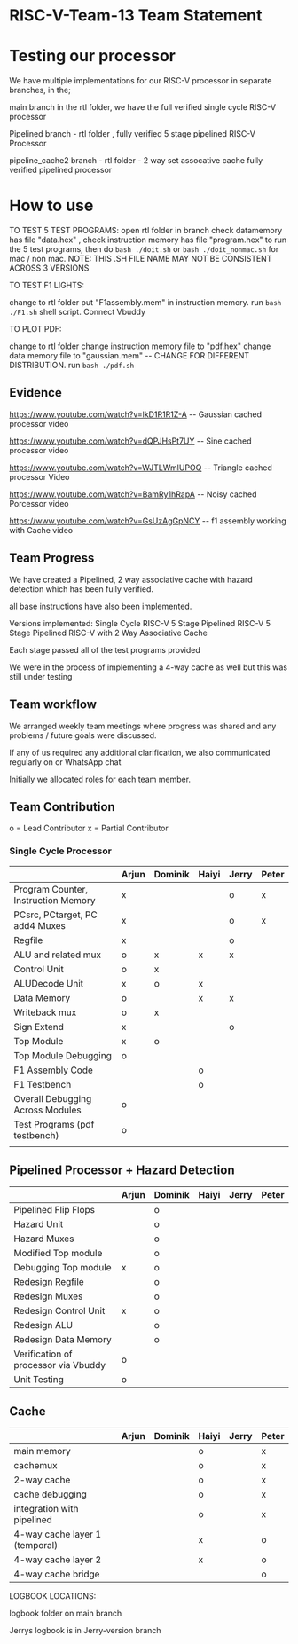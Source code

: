 # RISC-V-Team-13 Team Statement


# Testing our processor

We have multiple implementations for our RISC-V processor in separate branches, in the;

main branch in the rtl folder, we have the full verified single cycle RISC-V processor

Pipelined branch - rtl folder , fully verified 5 stage pipelined RISC-V Processor

pipeline_cache2  branch - rtl folder -  2 way set assocative cache fully verified pipelined processor


# How to use

TO TEST 5 TEST PROGRAMS: open rtl folder in branch check datamemory has file "data.hex" , check instruction memory has file "program.hex" to run the 5 test programs, then do `bash ./doit.sh` or `bash ./doit_nonmac.sh` for mac / non mac.
NOTE: THIS .SH FILE NAME MAY NOT BE CONSISTENT ACROSS 3 VERSIONS

TO TEST F1 LIGHTS:

change to rtl folder
put "F1assembly.mem" in instruction memory. run `bash ./F1.sh` shell script. 
Connect Vbuddy



TO PLOT PDF:

change to rtl folder
change instruction memory file to "pdf.hex"
change data memory file to "gaussian.mem"  -- CHANGE FOR DIFFERENT DISTRIBUTION.
run `bash ./pdf.sh`



## Evidence

https://www.youtube.com/watch?v=lkD1R1R1Z-A -- Gaussian cached processor video

https://www.youtube.com/watch?v=dQPJHsPt7UY -- Sine cached processor video

https://www.youtube.com/watch?v=WJTLWmlUPOQ -- Triangle cached processor Video

https://www.youtube.com/watch?v=BamRy1hRapA -- Noisy cached Porcessor video

https://www.youtube.com/watch?v=GsUzAgGpNCY -- f1 assembly working with Cache video





## Team Progress 

We have created a Pipelined, 2 way associative cache with hazard detection which has been fully verified. 

all base instructions have also been implemented.

Versions implemented:
Single Cycle RISC-V
5 Stage Pipelined RISC-V
5 Stage Pipelined RISC-V with 2 Way Associative Cache

Each stage passed all of the test programs provided

We were in the process of implementing a 4-way cache as well but this was still under testing


## Team workflow

We arranged weekly team meetings where progress was shared and any problems / future goals were discussed.

If any of us required any additional clarification, we also communicated regularly on or WhatsApp chat

Initially we allocated roles for each team member. 

## Team Contribution
o = Lead Contributor
x = Partial Contributor

### Single Cycle Processor

|                                     | Arjun | Dominik | Haiyi | Jerry | Peter |
| ----------------------------------- | ----- | ------- | ----- | ----- | ----- |
| Program Counter, Instruction Memory | x     |         |       | o     | x     |
| PCsrc, PCtarget, PC add4 Muxes      | x     |         |       | o     | x     |
| Regfile                             | x     |         |       | o     |       |
| ALU and related mux                 | o     | x       | x     | x     |       |
| Control Unit                        | o     | x       |       |       |       |
| ALUDecode Unit                      | x     | o       | x     |       |       |
| Data Memory                         | o     |         | x     | x     |       |
| Writeback mux                       | o     | x       |       |       |       |
| Sign Extend                         | x     |         |       | o     |       |
| Top Module                          | x     | o       |       |       |       |
| Top Module Debugging                | o     |         |       |       |       |
| F1 Assembly Code                    |       |         | o     |       |       |
| F1 Testbench                        |       |         | o     |       |       |
| Overall Debugging Across Modules    | o     |         |       |       |       |
| Test Programs (pdf testbench)       | o     |         |       |       |       |
|                                     |       |         |       |       |       |


## Pipelined Processor + Hazard Detection

|                                      | Arjun | Dominik | Haiyi | Jerry | Peter |
| ------------------------------------ | ----- | ------- | ----- | ----- | ----- |
| Pipelined Flip Flops                 |       | o       |       |       |       |
| Hazard Unit                          |       | o       |       |       |       |
| Hazard Muxes                         |       | o       |       |       |       |
| Modified Top module                  |       | o       |       |       |       |
| Debugging Top module                 | x     | o       |       |       |       |
| Redesign Regfile                     |       | o       |       |       |       |
| Redesign Muxes                       |       | o       |       |       |       |
| Redesign Control Unit                | x     | o       |       |       |       |
| Redesign ALU                         |       | o       |       |       |       |
| Redesign Data Memory                 |       | o       |       |       |       |
| Verification of processor via Vbuddy | o     |         |       |       |       |
| Unit Testing                         | o     |         |       |       |       |

## Cache

|                                | Arjun | Dominik | Haiyi | Jerry | Peter |
| ------------------------------ | ----- | ------- | ----- | ----- | ----- |
| main memory                    |       |         | o     |       | x     |
| cachemux                       |       |         | o     |       | x     |
| 2-way cache                    |       |         | o     |       | x     |
| cache debugging                |       |         | o     |       | x     |
| integration with pipelined     |       |         | o     |       | x     |
| 4-way cache layer 1 (temporal) |       |         | x     |       | o     |
| 4-way cache layer 2            |       |         | x     |       | o     |
| 4-way cache bridge             |       |         |       |       | o     |

LOGBOOK LOCATIONS: 

logbook folder on main branch 

Jerrys logbook is in Jerry-version branch 
